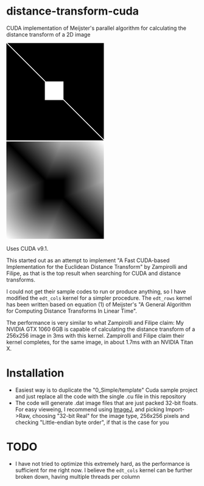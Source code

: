 # distance-transform-cuda
CUDA implementation of Meijster's parallel algorithm for calculating the distance transform of a 2D image

![input](https://raw.githubusercontent.com/1danielcoelho/distance-transform-cuda/master/input.png "sample input") ![output](https://raw.githubusercontent.com/1danielcoelho/distance-transform-cuda/master/output.png "sample output")

Uses CUDA v9.1.

This started out as an attempt to implement "A Fast CUDA-based Implementation for the Euclidean Distance Transform" by Zampirolli and Filipe, as that is the top result when searching for CUDA and distance transforms.

I could not get their sample codes to run or produce anything, so I have modified the `edt_cols` kernel for a simpler procedure. The `edt_rows` kernel has been written based on equation (1) of Meijster's "A General Algorithm for Computing Distance Transforms In Linear Time". 

The performance is very similar to what Zampirolli and Filipe claim: My NVIDIA GTX 1060 6GB is capable of calculating the distance transform of a 256x256 image in 3ms with this kernel. Zampirolli and Filipe claim their kernel completes, for the same image, in about 1.7ms with an NVIDIA Titan X.

# Installation
* Easiest way is to duplicate the "0_Simple/template" Cuda sample project and just replace all the code with the single .cu file in this repository
* The code will generate .dat image files that are just packed 32-bit floats. For easy vieweing, I recommend using [ImageJ](https://imagej.nih.gov/ij/download.html), and picking Import->Raw, choosing "32-bit Real" for the image type, 256x256 pixels and checking "Little-endian byte order", if that is the case for you

# TODO
* I have not tried to optimize this extremely hard, as the performance is sufficient for me right now. I believe the `edt_cols` kernel can be further broken down, having multiple threads per column
